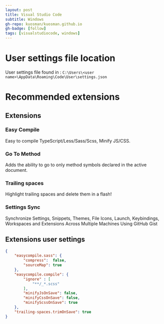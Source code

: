 ```yaml
---
layout: post
title: Visual Studio Code
subtitle: Windows
gh-repo: kuosman/kuosman.github.io
gh-badge: [follow]
tags: [visualstudiocode, windows]
---
```


# User settings file location

User settings file found in : `C:\Users\<user name>\AppData\Roaming\Code\User\settings.json`

# Recommended extensions

## Extensions

### Easy Compile

Easy to compile TypeScript/Less/Sass/Scss, Minify JS/CSS.

### Go To Method

Adds the ability to go to only method symbols declared in the active document.

### Trailing spaces

Highlight trailing spaces and delete them in a flash!

### Settings Sync

Synchronize Settings, Snippets, Themes, File Icons, Launch, Keybindings, Workspaces and Extensions Across Multiple Machines Using GitHub Gist

## Extensions user settings

```json
{
    "easycompile.sass": {
        "compress":  false,
        "sourceMap": true
    },
    "easycompile.compile": {
        "ignore" : [
            "**/_*.scss"
        ],
        "minifyJsOnSave": false,
        "minifyCssOnSave": false,
        "minifyScssOnSave": true
    },
    "trailing-spaces.trimOnSave": true
}
```
